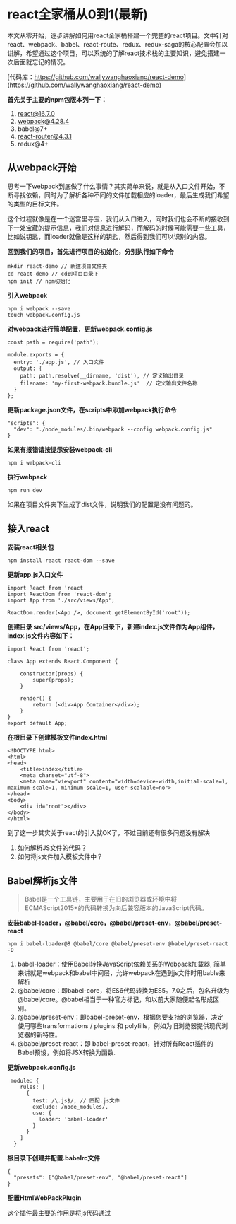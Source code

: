# react全家桶从0到1(最新)
本文从零开始，逐步讲解如何用react全家桶搭建一个完整的react项目。文中针对react、webpack、babel、react-route、redux、redux-saga的核心配置会加以讲解，希望通过这个项目，可以系统的了解react技术栈的主要知识，避免搭建一次后面就忘记的情况。

[代码库：https://github.com/wallywanghaoxiang/react-demo](https://github.com/wallywanghaoxiang/react-demo)

**首先关于主要的npm包版本列一下：**

1. react@16.7.0
2. webpack@4.28.4
3. babel@7+
4. react-router@4.3.1
5. redux@4+


## 从webpack开始
思考一下webpack到底做了什么事情？其实简单来说，就是从入口文件开始，不断寻找依赖，同时为了解析各种不同的文件加载相应的loader，最后生成我们希望的类型的目标文件。

这个过程就像是在一个迷宫里寻宝，我们从入口进入，同时我们也会不断的接收到下一处宝藏的提示信息，我们对信息进行解码，而解码的时候可能需要一些工具，比如说钥匙，而loader就像是这样的钥匙，然后得到我们可以识别的内容。

**回到我们的项目，首先进行项目的初始化，分别执行如下命令**

```
mkdir react-demo // 新建项目文件夹
cd react-demo // cd到项目目录下
npm init // npm初始化
```
**引入webpack**

```
npm i webpack --save
touch webpack.config.js
```

**对webpack进行简单配置，更新webpack.config.js**

```
const path = require('path');

module.exports = {
  entry: './app.js', // 入口文件
  output: {
    path: path.resolve(__dirname, 'dist'), // 定义输出目录
    filename: 'my-first-webpack.bundle.js'  // 定义输出文件名称
  }
};

```
**更新package.json文件，在scripts中添加webpack执行命令**

```
"scripts": {
  "dev": "./node_modules/.bin/webpack --config webpack.config.js"
}
```

**如果有报错请按提示安装webpack-cli**

```
npm i webpack-cli
```
**执行webpack**

```
npm run dev
```
如果在项目文件夹下生成了dist文件，说明我们的配置是没有问题的。
## 接入react
**安装react相关包**

```
npm install react react-dom --save
```

**更新app.js入口文件**
```
import React from 'react
import ReactDom from 'react-dom';
import App from './src/views/App';

ReactDom.render(<App />, document.getElementById('root'));
```
**创建目录 src/views/App，在App目录下，新建index.js文件作为App组件，index.js文件内容如下：**
```
import React from 'react';

class App extends React.Component {

    constructor(props) {
        super(props);
    }

    render() {
        return (<div>App Container</div>);
    }
}
export default App;
```
**在根目录下创建模板文件index.html**
```
<!DOCTYPE html>
<html>
<head>
    <title>index</title>
    <meta charset="utf-8">
    <meta name="viewport" content="width=device-width,initial-scale=1, maximum-scale=1, minimum-scale=1, user-scalable=no">
</head>
<body>
    <div id="root"></div>
</body>
</html>
```
到了这一步其实关于react的引入就OK了，不过目前还有很多问题没有解决
1. 如何解析JS文件的代码？
2. 如何将js文件加入模板文件中？

## Babel解析js文件
> Babel是一个工具链，主要用于在旧的浏览器或环境中将ECMAScript2015+的代码转换为向后兼容版本的JavaScript代码。

**安装babel-loader，@babel/core，@babel/preset-env，@babel/preset-react**

```
npm i babel-loader@8 @babel/core @babel/preset-env @babel/preset-react -D
```

1. babel-loader：使用Babel转换JavaScript依赖关系的Webpack加载器, 简单来讲就是webpack和babel中间层，允许webpack在遇到js文件时用bable来解析
2. @babel/core：即babel-core，将ES6代码转换为ES5。7.0之后，包名升级为@babel/core。@babel相当于一种官方标记，和以前大家随便起名形成区别。
3. @babel/preset-env：即babel-preset-env，根据您要支持的浏览器，决定使用哪些transformations / plugins 和 polyfills，例如为旧浏览器提供现代浏览器的新特性。
4. @babel/preset-react：即 babel-preset-react，针对所有React插件的Babel预设，例如将JSX转换为函数.

**更新webpack.config.js**
```
 module: {
    rules: [
      {
        test: /\.js$/, // 匹配.js文件
        exclude: /node_modules/,
        use: {
          loader: 'babel-loader'
        }
      }
    ]
  }
```

**根目录下创建并配置.babelrc文件**

```
{
  "presets": ["@babel/preset-env", "@babel/preset-react"]
}
```
**配置HtmlWebPackPlugin**

这个插件最主要的作用是将js代码通过<script>标签注入到 HTML 文件中

```
npm i html-webpack-plugin -D
````
**webpack新增HtmlWebPackPlugin配置**

至此，我们看一下webpack.config.js文件的完整结构
```
const path = require('path');

const HtmlWebPackPlugin = require('html-webpack-plugin');

module.exports = {
  entry: './app.js',
  output: {
    path: path.resolve(__dirname, 'dist'),
    filename: 'my-first-webpack.bundle.js'
  },
  mode: 'development',
  module: {
    rules: [
      {
        test: /\.js$/,
        exclude: /node_modules/,
        use: {
          loader: 'babel-loader'
        }
      }
    ]
  },
  plugins: [
    new HtmlWebPackPlugin({
      template: './index.html',
      filename: path.resolve(__dirname, 'dist/index.html')
    })
  ]
};
```
**执行 npm run start，生成 dist文件夹**

当前目录结构如下
![目录结构](https://github.com/teapot-py/img-list/blob/master/react-demo/1547811588876.jpg?raw=true)

可以看到在dist文件加下生成了index.html文件，我们在浏览器中打开文件即可看到App组件内容。

# 配置 webpack-dev-server
webpack-dev-server可以极大的提高我们的开发效率，通过监听文件变化，自动更新页面

**安装 webpack-dev-server 作为 dev 依赖项**

```
npm i webpack-dev-server -D
```

**更新package.json的启动脚本**

```
“dev": "webpack-dev-server --config webpack.config.js --open"
```
**webpack.config.js新增devServer配置**
```
devServer: {
  hot: true, // 热替换
  contentBase: path.join(__dirname, 'dist'), // server文件的根目录
  compress: true, // 开启gzip
  port: 8080, // 端口
},
plugins: [
  new webpack.HotModuleReplacementPlugin(), // HMR允许在运行时更新各种模块，而无需进行完全刷新
  new HtmlWebPackPlugin({
    template: './index.html',
    filename: path.resolve(__dirname, 'dist/index.html')
  })
]
```
## 引入redux

> redux是用于前端数据管理的包，避免因项目过大前端数据无法管理的问题，同时通过单项数据流管理前端的数据状态。

**创建多个目录**
1. 新建src/actions目录，用于创建action函数
2. 新建src/reducers目录，用于创建reducers
3. 新建src/store目录，用于创建store

下面我们来通过redux实现一个计数器的功能

**安装依赖**

```
npm i redux react-redux -D
```
**在actions文件夹下创建index.js文件**
```
export const increment = () => {
  return {
    type: 'INCREMENT',
  };
};

```
**在reducers文件夹下创建index.js文件**
```
const initialState = {
  number: 0
};

const incrementReducer = (state = initialState, action) => {
  switch(action.type) {
    case 'INCREMENT': {
      state.number += 1
      return { ...state }
      break
    };
    default: return state;
  }
};
export default incrementReducer;
```
**更新store.js**
```
import { createStore } from 'redux';
import incrementReducer from './reducers/index';

const store = createStore(incrementReducer);

export default store;

```
**更新入口文件app.js**
```
import App from './src/views/App';
import ReactDom from 'react-dom';
import React from 'react';
import store from './src/store';
import { Provider } from 'react-redux';

ReactDom.render(
    <Provider store={store}>
        <App />
    </Provider>
, document.getElementById('root'));
```
**更新App组件**
```
import React from 'react';
import { connect } from 'react-redux';
import { increment } from '../../actions/index';

class App extends React.Component {

    constructor(props) {
        super(props);
    }

    onClick() {
        this.props.dispatch(increment())
    }

    render() {
        return (
            <div>
                <div>current number： {this.props.number} <button onClick={()=>this.onClick()}>点击+1</button></div>

            </div>
        );
    }
}
export default connect(
    state => ({
        number: state.number
    })
)(App);
```
![](https://github.com/teapot-py/img-list/blob/master/react-demo/WX20190118-194149@2x.png?raw=true)

点击旁边的数字会不断地+1

## 引入redux-saga
> redux-saga通过监听action来执行有副作用的task，以保持action的简洁性。引入了sagas的机制和generator的特性，让redux-saga非常方便地处理复杂异步问题。
redux-saga的原理其实说起来也很简单，通过劫持异步action，在redux-saga中进行异步操作，异步结束后将结果传给另外的action。

下面就接着我们计数器的例子，来实现一个异步的+1操作。

**安装依赖包**

```
npm i redux-saga -D
```

**新建src/sagas/index.js文件**

```
import { delay } from 'redux-saga'
import { put, takeEvery } from 'redux-saga/effects'

export function* incrementAsync() {
  yield delay(2000)
  yield put({ type: 'INCREMENT' })
}

export function* watchIncrementAsync() {
  yield takeEvery('INCREMENT_ASYNC', incrementAsync)
}
```

解释下所做的事情，将watchIncrementAsync理解为一个saga，在这个saga中监听了名为INCREMENT_ASYNC的action，当INCREMENT_ASYNC被dispatch时，会调用incrementAsync方法，在该方法中做了异步操作，然后将结果传给名为INCREMENT的action进而更新store。

**更新store.js**

在store中加入redux-saga中间件

```
import { createStore, applyMiddleware } from 'redux';
import incrementReducer from './reducers/index';
import createSagaMiddleware from 'redux-saga'
import { watchIncrementAsync } from './sagas/index'

const sagaMiddleware = createSagaMiddleware()
const store = createStore(incrementReducer, applyMiddleware(sagaMiddleware));
sagaMiddleware.run(watchIncrementAsync)
export default store;
```
**更新App组件**

在页面中新增异步提交按钮，观察异步结果
```
import React from 'react';
import { connect } from 'react-redux';
import { increment } from '../../actions/index';

class App extends React.Component {

    constructor(props) {
        super(props);
    }

    onClick() {
        this.props.dispatch(increment())
    }

    onClick2() {
        this.props.dispatch({ type: 'INCREMENT_ASYNC' })
    }

    render() {
        return (
            <div>
                <div>current number： {this.props.number} <button onClick={()=>this.onClick()}>点击+1</button></div>
                <div>current number： {this.props.number} <button onClick={()=>this.onClick2()}>点击2秒后+1</button></div>
            </div>
        );
    }
}
export default connect(
    state => ({
        number: state.number
    })
)(App);
```

观察结果我们会发现如下报错：
![](https://github.com/teapot-py/img-list/blob/master/react-demo/WX20190118-194230@2x.png?raw=true)

这是因为在redux-saga中用到了Generator函数，以我们目前的babel配置来说并不支持解析generator，需要安装@babel/plugin-transform-runtime

```
npm install --save-dev @babel/plugin-transform-runtime
```
这里关于babel-polyfill、和transfor-runtime做进一步解释

### babel-polyfill

> Babel默认只转换新的JavaScript语法，而不转换新的API。例如，Iterator、Generator、Set、Maps、Proxy、Reflect、Symbol、Promise等全局对象，以及一些定义在全局对象上的方法（比如Object.assign）都不会转译。如果想使用这些新的对象和方法，必须使用 babel-polyfill，为当前环境提供一个垫片。

### babel-runtime

Babel转译后的代码要实现源代码同样的功能需要借助一些帮助函数，而这些帮助函数可能会重复出现在一些模块里，导致编译后的代码体积变大。
Babel 为了解决这个问题，提供了单独的包babel-runtime供编译模块复用工具函数。
在没有使用babel-runtime之前，库和工具包一般不会直接引入 polyfill。否则像Promise这样的全局对象会污染全局命名空间，这就要求库的使用者自己提供 polyfill。这些 polyfill一般在库和工具的使用说明中会提到，比如很多库都会有要求提供 es5的polyfill。
在使用babel-runtime后，库和工具只要在 package.json中增加依赖babel-runtime，交给babel-runtime去引入 polyfill 就行了；
[详细解释可以参考](https://segmentfault.com/q/1010000005596587?from=singlemessage&isappinstalled=1)
### babel presets 和 plugins的区别
> Babel插件一般尽可能拆成小的力度，开发者可以按需引进。比如对ES6转ES5的功能，Babel官方拆成了20+个插件。
这样的好处显而易见，既提高了性能，也提高了扩展性。比如开发者想要体验ES6的箭头函数特性，那他只需要引入transform-es2015-arrow-functions插件就可以，而不是加载ES6全家桶。
但很多时候，逐个插件引入的效率比较低下。比如在项目开发中，开发者想要将所有ES6的代码转成ES5，插件逐个引入的方式令人抓狂，不单费力，而且容易出错。
这个时候，可以采用Babel Preset。
可以简单的把Babel Preset视为Babel Plugin的集合。比如babel-preset-es2015就包含了所有跟ES6转换有关的插件。
#### 更新.babelrc文件配置，支持genrator
```
{
  "presets": ["@babel/preset-env", "@babel/preset-react"],
  "plugins": [
    [
      "@babel/plugin-transform-runtime",
      {
        "corejs": false,
        "helpers": true,
        "regenerator": true,
        "useESModules": false
      }
    ]
  ]
}
```
![](https://github.com/teapot-py/img-list/blob/master/react-demo/WX20190118-194208@2x.png?raw=true)
点击按钮会在2秒后执行+1操作。
## 引入react-router
> 在web应用开发中，路由系统是不可或缺的一部分。在浏览器当前的URL发生变化时，路由系统会做出一些响应，用来保证用户界面与URL的同步。随着单页应用时代的到来，为之服务的前端路由系统也相继出现了。而react-route则是与react相匹配的前端路由。

**引入react-router-dom**
```
npm install --save react-router-dom -D
```
更新app.js入口文件增加路由匹配规则
```
import App from './src/views/App';
import ReactDom from 'react-dom';
import React from 'react';
import store from './src/store';
import { Provider } from 'react-redux';
import { BrowserRouter as Router, Route, Switch } from "react-router-dom";

const About = () => <h2>页面一</h2>;
const Users = () => <h2>页面二</h2>;

ReactDom.render(
    <Provider store={store}>
        <Router>
            <Switch>
                <Route path="/" exact component={App} />
                <Route path="/about/" component={About} />
                <Route path="/users/" component={Users} />
            </Switch>
        </Router>
    </Provider>
, document.getElementById('root'));
```
更新App组件，展示路由效果
```
import React from 'react';
import { connect } from 'react-redux';
import { increment } from '../../actions/index';
import { Link } from "react-router-dom";


class App extends React.Component {

    constructor(props) {
        super(props);
    }

    onClick() {
        this.props.dispatch(increment())
    }

    onClick2() {
        this.props.dispatch({ type: 'INCREMENT_ASYNC' })
    }

    render() {
        return (
            <div>
                <div>react-router 测试</div>
                <nav>
                    <ul>
                    <li>
                        <Link to="/about/">页面一</Link>
                    </li>
                    <li>
                        <Link to="/users/">页面二</Link>
                    </li>
                    </ul>
                </nav>

                <br/>
                <div>redux & redux-saga测试</div>
                <div>current number： {this.props.number} <button onClick={()=>this.onClick()}>点击+1</button></div>
                <div>current number： {this.props.number} <button onClick={()=>this.onClick2()}>点击2秒后+1</button></div>
            </div>
        );
    }
}
export default connect(
    state => ({
        number: state.number
    })
)(App);
```
![](https://github.com/teapot-py/img-list/blob/master/react-demo/WX20190118-194128@2x.png?raw=true)
点击列表可以跳转相关路由
## 总结

至此，我们已经一步步的，完成了一个简单但是功能齐全的react项目的搭建，下面回顾一下我们做的工作
1. 引入webpack
2. 引入react
3. 引入babel解析react
4. 接入webpack-dev-server提高前端开发效率
5. 引入redux实现一个increment功能
6. 引入redux-saga实现异步处理
7. 引入react-router实现前端路由

麻雀虽小，五脏俱全，希望通过最简单的代码快速的理解react工具链。其实这个小项目中还是很多不完善的地方，比如说样式的解析、Eslint检查、生产环境配置，虽然这几项是一个完整项目不可缺少的部分，但是就demo项目来说，对我们理解react工具链可能会有些干扰，所以就不在项目中加了。
后面我会新建一个分支，把这些完整的功能都加上，同时也会对当前的目录结构进行优化。
[代码库：https://github.com/teapot-py/react-demo](https://github.com/teapot-py/react-demo)

